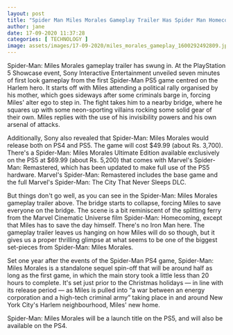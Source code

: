 ```yaml
---
layout: post
title: "Spider Man Miles Morales Gameplay Trailer Has Spider Man Homecoming Vibes"
author: jane 
date: 17-09-2020 11:37:28 
categories: [ TECHNOLOGY ] 
image: assets/images/17-09-2020/miles_morales_gameplay_1600292492809.jpeg
---
```

Spider-Man: Miles Morales gameplay trailer has swung in. At the PlayStation 5 Showcase event, Sony Interactive Entertainment unveiled seven minutes of first look gameplay from the first Spider-Man PS5 game centred on the Harlem hero. It starts off with Miles attending a political rally organised by his mother, which goes sideways after some criminals barge in, forcing Miles' alter ego to step in. The fight takes him to a nearby bridge, where he squares up with some neon-sporting villains rocking some solid gear of their own. Miles replies with the use of his invisibility powers and his own arsenal of attacks.

Additionally, Sony also revealed that Spider-Man: Miles Morales would release both on PS4 and PS5. The game will cost $49.99 (about Rs. 3,700). There's a Spider-Man: Miles Morales Ultimate Edition available exclusively on the PS5 at $69.99 (about Rs. 5,200) that comes with Marvel's Spider-Man: Remastered, which has been updated to make full use of the PS5 hardware. Marvel's Spider-Man: Remastered includes the base game and the full Marvel's Spider-Man: The City That Never Sleeps DLC.

But things don't go well, as you can see in the Spider-Man: Miles Morales gameplay trailer above. The bridge starts to collapse, forcing Miles to save everyone on the bridge. The scene is a bit reminiscent of the splitting ferry from the Marvel Cinematic Universe film Spider-Man: Homecoming, except that Miles has to save the day himself. There's no Iron Man here. The gameplay trailer leaves us hanging on how Miles will do so though, but it gives us a proper thrilling glimpse at what seems to be one of the biggest set-pieces from Spider-Man: Miles Morales.

Set one year after the events of the Spider-Man PS4 game, Spider-Man: Miles Morales is a standalone sequel spin-off that will be around half as long as the first game, in which the main story took a little less than 20 hours to complete. It's set just prior to the Christmas holidays — in line with its release period — as Miles is pulled into “a war between an energy corporation and a high-tech criminal army” taking place in and around New York City's Harlem neighbourhood, Miles' new home.

Spider-Man: Miles Morales will be a launch title on the PS5, and will also be available on the PS4.